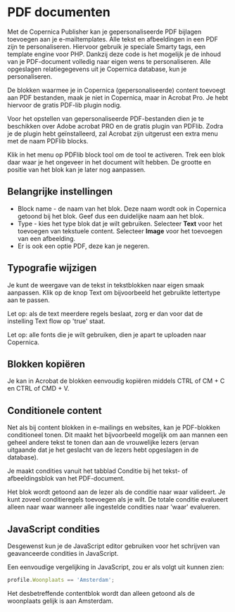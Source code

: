 # PDF documenten
Met de Copernica Publisher kan je gepersonaliseerde PDF bijlagen toevoegen aan
je e-mailtemplates. Alle tekst en afbeeldingen in een PDF zijn te
personaliseren. Hiervoor gebruik je speciale Smarty tags, een template engine
voor PHP. Dankzij deze code is het mogelijk je de inhoud van je PDF-document
volledig naar eigen wens te personaliseren. Alle opgeslagen relatiegegevens
uit je Copernica database, kun je personaliseren.

De blokken waarmee je in Copernica (gepersonaliseerde) content toevoegt aan
PDF bestanden, maak je niet in Copernica, maar in Acrobat Pro. Je hebt
hiervoor de gratis PDF-lib plugin nodig.

Voor het opstellen van gepersonaliseerde PDF-bestanden dien je te beschikken
over Adobe acrobat PRO en de gratis plugin van PDFlib. Zodra je de plugin hebt
geïnstalleerd, zal Acrobat zijn uitgerust een extra menu met de naam PDFlib
blocks.

Klik in het menu op PDFlib block tool om de tool te activeren. Trek een
blok daar waar je het ongeveer in het document wilt hebben. De grootte en
positie van het blok kan je later nog aanpassen.

## Belangrijke instellingen
- Block name - de naam van het blok. Deze naam wordt ook in Copernica getoond
bij het blok. Geef dus een duidelijke naam aan het blok.
- Type - kies het type blok dat je wilt gebruiken. Selecteer **Text** voor het
 toevoegen van tekstuele content. Selecteer **Image** voor het toevoegen van
 een afbeelding.
- Er is ook een optie PDF, deze kan je negeren.

## Typografie wijzigen
Je kunt de weergave van de tekst in tekstblokken naar eigen smaak aanpassen.
Klik op de knop Text om bijvoorbeeld het gebruikte lettertype aan te passen.

Let op: als de text meerdere regels beslaat, zorg er dan voor dat de
instelling Text flow op 'true' staat.

Let op: alle fonts die je wilt gebruiken, dien je apart te uploaden naar
Copernica.

## Blokken kopiëren
Je kan in Acrobat de blokken eenvoudig kopiëren middels CTRL of CM + C en
CTRL of CMD + V.

## Conditionele content
Net als bij content blokken in e-mailings en websites, kan je PDF-blokken
conditioneel tonen. Dit maakt het bijvoorbeeld mogelijk om aan mannen een
geheel andere tekst te tonen dan aan de vrouwelijke lezers (ervan uitgaande
dat je het geslacht van de lezers hebt opgeslagen in de database).

Je maakt condities vanuit het tabblad Conditie bij het tekst- of
afbeeldingsblok van het PDF-document.

Het blok wordt getoond aan de lezer als de conditie naar waar valideert. Je
kunt zoveel conditieregels toevoegen als je wilt. De totale conditie evalueert
alleen naar waar wanneer alle ingestelde condities naar 'waar' evalueren.

## JavaScript condities
Desgewenst kun je de JavaScript editor gebruiken voor het schrijven van
geavanceerde condities in JavaScript.

Een eenvoudige vergelijking in JavaScript, zou er als volgt uit kunnen zien:

```js
profile.Woonplaats == 'Amsterdam';
```

Het desbetreffende contentblok wordt dan alleen getoond als de woonplaats
gelijk is aan Amsterdam.
